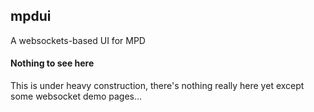 ## mpdui
A websockets-based UI for MPD

#### Nothing to see here
This is under heavy construction, there's nothing really here yet except some websocket demo pages...
